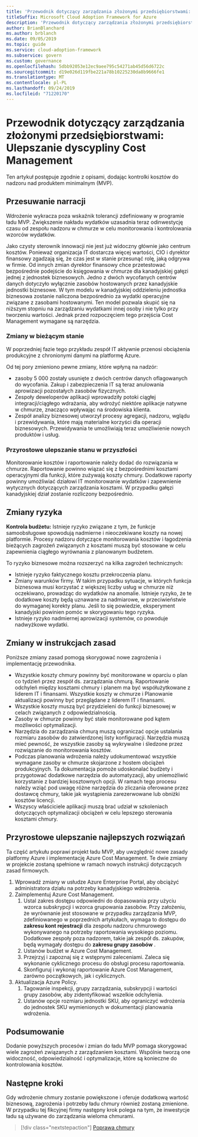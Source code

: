 ```yaml
---
title: 'Przewodnik dotyczący zarządzania złożonymi przedsiębiorstwami: Ulepszanie dyscypliny Cost Management'
titleSuffix: Microsoft Cloud Adoption Framework for Azure
description: 'Przewodnik dotyczący zarządzania złożonymi przedsiębiorstwami: Ulepszanie dyscypliny Cost Management'
author: BrianBlanchard
ms.author: brblanch
ms.date: 09/05/2019
ms.topic: guide
ms.service: cloud-adoption-framework
ms.subservice: govern
ms.custom: governance
ms.openlocfilehash: 5dbb92053e12ec9aee795c54271ab45d56d6722c
ms.sourcegitcommit: d19e026d119fbe221a78b10225230da8b9666fe1
ms.translationtype: MT
ms.contentlocale: pl-PL
ms.lasthandoff: 09/24/2019
ms.locfileid: "71220170"
---
```

# <a name="governance-guide-for-complex-enterprises-improve-the-cost-management-discipline"></a>Przewodnik dotyczący zarządzania złożonymi przedsiębiorstwami: Ulepszanie dyscypliny Cost Management

Ten artykuł postępuje zgodnie z opisami, dodając kontrolki kosztów do nadzoru nad produktem minimalnym (MVP).

## <a name="advancing-the-narrative"></a>Przesuwanie narracji

Wdrożenie wykracza poza wskaźnik tolerancji zdefiniowany w programie ładu MVP. Zwiększenie nakładu wydatków uzasadnia teraz odinwestycję czasu od zespołu nadzoru w chmurze w celu monitorowania i kontrolowania wzorców wydatków.

Jako czysty sterownik innowacji nie jest już widoczny głównie jako centrum kosztów. Ponieważ organizacja IT dostarcza więcej wartości, CIO i dyrektor finansowy zgadzają się, że czas jest w stanie przesunąć rolę, jaką odgrywa w firmie. Od innych zmian dyrektor finansowy chce przetestować bezpośrednie podejście do księgowania w chmurze dla kanadyjskiej gałęzi jednej z jednostek biznesowych. Jedno z dwóch wycofanych centrów danych dotyczyło wyłącznie zasobów hostowanych przez kanadyjskie jednostki biznesowe. W tym modelu w kanadyjskiej oddzieleniu jednostka biznesowa zostanie naliczona bezpośrednio za wydatki operacyjne związane z zasobami hostowanymi. Ten model pozwala skupić się na niższym stopniu na zarządzaniu wydatkami innej osoby i nie tylko przy tworzeniu wartości. Jednak przed rozpoczęciem tego przejścia Cost Management wymagane są narzędzia.

### <a name="changes-in-the-current-state"></a>Zmiany w bieżącym stanie

W poprzedniej fazie tego przykładu zespół IT aktywnie przenosi obciążenia produkcyjne z chronionymi danymi na platformę Azure.

Od tej pory zmieniono pewne zmiany, które wpłyną na nadzór:

- zasoby 5 000 zostały usunięte z dwóch centrów danych oflagowanych do wycofania. Zakup i zabezpieczenia IT są teraz anulowania aprowizacji pozostałych zasobów fizycznych.
- Zespoły deweloperów aplikacji wprowadziły potoki ciągłej integracji/ciągłego wdrażania, aby wdrożyć niektóre aplikacje natywne w chmurze, znacząco wpływając na środowiska klienta.
- Zespół analizy biznesowej utworzył procesy agregacji, nadzoru, wglądu i przewidywania, które mają materialne korzyści dla operacji biznesowych. Przewidywania te umożliwiają teraz umożliwienie nowych produktów i usług.

### <a name="incrementally-improve-the-future-state"></a>Przyrostowe ulepszanie stanu w przyszłości

Monitorowanie kosztów i raportowanie należy dodać do rozwiązania w chmurze. Raportowanie powinno wiązać się z bezpośrednimi kosztami operacyjnymi dla funkcji, które zużywają koszty chmury. Dodatkowe raporty powinny umożliwiać działowi IT monitorowanie wydatków i zapewnienie wytycznych dotyczących zarządzania kosztami. W przypadku gałęzi kanadyjskiej dział zostanie rozliczony bezpośrednio.

## <a name="changes-in-risk"></a>Zmiany ryzyka

**Kontrola budżetu:** Istnieje ryzyko związane z tym, że funkcje samoobsługowe spowodują nadmierne i nieoczekiwane koszty na nowej platformie. Procesy nadzoru dotyczące monitorowania kosztów i łagodzenia bieżących zagrożeń związanych z kosztami muszą być stosowane w celu zapewnienia ciągłego wyrównania z planowanym budżetem.

To ryzyko biznesowe można rozszerzyć na kilka zagrożeń technicznych:

- Istnieje ryzyko faktycznego kosztu przekroczenia planu.
- Zmiany warunków firmy. W takim przypadku sytuacje, w których funkcja biznesowa musi korzystać z większej liczby usług w chmurze niż oczekiwano, prowadząc do wydatków na anomalie. Istnieje ryzyko, że te dodatkowe koszty będą uznawane za nadmiarowe, w przeciwieństwie do wymaganej korekty planu. Jeśli to się powiedzie, eksperyment kanadyjski powinien pomóc w skorygowaniu tego ryzyka.
- Istnieje ryzyko nadmiernej aprowizacji systemów, co powoduje nadwyżkowe wydatki.

## <a name="changes-to-the-policy-statements"></a>Zmiany w instrukcjach zasad

Poniższe zmiany zasad pomogą skorygować nowe zagrożenia i implementację przewodnika.

- Wszystkie koszty chmury powinny być monitorowane w oparciu o plan co tydzień przez zespół ds. zarządzania chmurą. Raportowanie odchyleń między kosztami chmury i planem ma być współużytkowane z liderem IT i finansami. Wszystkie koszty w chmurze i Planowanie aktualizacji powinny być przeglądane z liderem IT i finansami.
- Wszystkie koszty muszą być przydzieleni do funkcji biznesowej w celach związanych z odpowiedzialnością.
- Zasoby w chmurze powinny być stale monitorowane pod kątem możliwości optymalizacji.
- Narzędzia do zarządzania chmurą muszą ograniczać opcje ustalania rozmiaru zasobów do zatwierdzonej listy konfiguracji. Narzędzia muszą mieć pewność, że wszystkie zasoby są wykrywalne i śledzone przez rozwiązanie do monitorowania kosztów.
- Podczas planowania wdrożenia należy udokumentować wszystkie wymagane zasoby w chmurze skojarzone z hostem obciążeń produkcyjnych. Ta dokumentacja pomoże udoskonalać budżety i przygotować dodatkowe narzędzia do automatyzacji, aby uniemożliwić korzystanie z bardziej kosztownych opcji. W ramach tego procesu należy wziąć pod uwagę różne narzędzia do zliczania oferowane przez dostawcę chmury, takie jak wystąpienia zarezerwowane lub obniżki kosztów licencji.
- Wszyscy właściciele aplikacji muszą brać udział w szkoleniach dotyczących optymalizacji obciążeń w celu lepszego sterowania kosztami chmury.

## <a name="incremental-improvement-of-the-best-practices"></a>Przyrostowe ulepszanie najlepszych rozwiązań

Ta część artykułu poprawi projekt ładu MVP, aby uwzględnić nowe zasady platformy Azure i implementację Azure Cost Management. Te dwie zmiany w projekcie zostaną spełnione w ramach nowych instrukcji dotyczących zasad firmowych.

1. Wprowadź zmiany w usłudze Azure Enterprise Portal, aby obciążyć administratora działu na potrzeby kanadyjskiego wdrożenia.
2. Zaimplementuj Azure Cost Management.
    1. Ustal zakres dostępu odpowiedni do dopasowania przy użyciu wzorca subskrypcji i wzorca grupowania zasobów. Przy założeniu, że wyrównanie jest stosowane w przypadku zarządzania MVP, zdefiniowanego w poprzednich artykułach, wymaga to dostępu do **zakresu kont rejestracji** dla zespołu nadzoru chmurowego wykonywanego na potrzeby raportowania wysokiego poziomu. Dodatkowe zespoły poza nadzorem, takie jak zespół ds. zakupów, będą wymagały dostępu do **zakresu grupy zasobów** .
    2. Ustanów budżet w Azure Cost Management.
    3. Przejrzyj i zapoznaj się z wstępnymi zaleceniami. Zaleca się wykonanie cyklicznego procesu do obsługi procesu raportowania.
    4. Skonfiguruj i wykonaj raportowanie Azure Cost Management, zarówno początkowych, jak i cyklicznych.
3. Aktualizacja Azure Policy.
    1. Tagowanie inspekcji, grupy zarządzania, subskrypcji i wartości grupy zasobów, aby zidentyfikować wszelkie odchylenia.
    2. Ustanów opcje rozmiaru jednostki SKU, aby ograniczyć wdrożenia do jednostek SKU wymienionych w dokumentacji planowania wdrożenia.

## <a name="conclusion"></a>Podsumowanie

Dodanie powyższych procesów i zmian do ładu MVP pomaga skorygować wiele zagrożeń związanych z zarządzaniem kosztami. Wspólnie tworzą one widoczność, odpowiedzialność i optymalizacje, które są konieczne do kontrolowania kosztów.

## <a name="next-steps"></a>Następne kroki

Gdy wdrożenie chmury zostanie powiększone i oferuje dodatkową wartość biznesową, zagrożenia i potrzeby ładu chmury również zostaną zmienione. W przypadku tej fikcyjnej firmy następny krok polega na tym, że inwestycje ładu są używane do zarządzania wieloma chmurami.

> [!div class="nextstepaction"]
> [Poprawa chmury](./multicloud-improvement.md)
